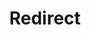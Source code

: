 ﻿---
layout: src/layouts/Redirect.astro
title: Redirect
redirect: /docs/octopus-rest-api/octopus.server.exe-command-line/regenerate-certificate
pubDate:  2023-01-01
navSearch: false
navSitemap: false
navMenu: false
---
